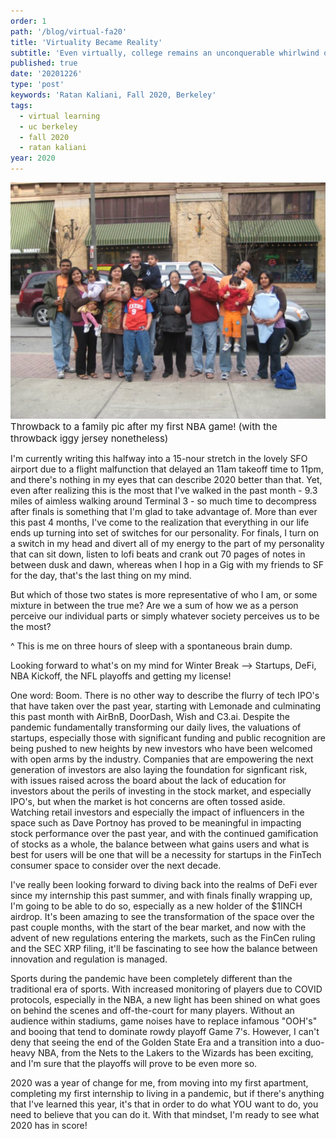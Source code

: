 ```yaml
---
order: 1
path: '/blog/virtual-fa20'
title: 'Virtuality Became Reality'
subtitle: 'Even virtually, college remains an unconquerable whirlwind of events'
published: true
date: '20201226'
type: 'post'
keywords: 'Ratan Kaliani, Fall 2020, Berkeley'
tags:
  - virtual learning
  - uc berkeley
  - fall 2020
  - ratan kaliani
year: 2020
---
```


![homies](familytb.png '')
<span style="font-size: 15px;">Throwback to a family pic after my first NBA game! (with the throwback iggy jersey nonetheless)</span>

I'm currently writing this halfway into a 15-nour stretch in the lovely SFO airport due to a flight malfunction that delayed an 11am takeoff time to 11pm, and there's nothing in my eyes that can describe 2020 better than that. Yet, even after realizing this is the most that I've walked in the past month - 9.3 miles of aimless walking around Terminal 3 - so much time to decompress after finals is something that I'm glad to take advantage of. More than ever this past 4 months, I've come to the realization that everything in our life ends up turning into set of switches for our personality. For finals, I turn on a switch in my head and divert all of my energy to the part of my personality that can sit down, listen to lofi beats and crank out 70 pages of notes in between dusk and dawn, whereas when I hop in a Gig with my friends to SF for the day, that's the last thing on my mind. 

But which of those two states is more representative of who I am, or some mixture in between the true me? Are we a sum of how we as a person perceive our individual parts or simply whatever society perceives us to be the most? 

^ This is me on three hours of sleep with a spontaneous brain dump.

Looking forward to what's on my mind for Winter Break --> Startups, DeFi, NBA Kickoff, the NFL playoffs and getting my license! 

One word: Boom. There is no other way to describe the flurry of tech IPO's that have taken over the past year, starting with Lemonade and culminating this past month with AirBnB, DoorDash, Wish and C3.ai. Despite the pandemic fundamentally transforming our daily lives, the valuations of startups, especially those with significant funding and public recognition are being pushed to new heights by new investors who have been welcomed with open arms by the industry. Companies that are empowering the next generation of investors are also laying the foundation for signficant risk, with issues raised across the board about the lack of education for investors about the perils of investing in the stock market, and especially IPO's, but when the market is hot concerns are often tossed aside. Watching retail investors and especially the impact of influencers in the space such as Dave Portnoy has proved to be meaningful in impacting stock performance over the past year, and with the continued gamification of stocks as a whole, the balance between what gains users and what is best for users will be one that will be a necessity for startups in the FinTech consumer space to consider over the next decade.

I've really been looking forward to diving back into the realms of DeFi ever since my internship this past summer, and with finals finally wrapping up, I'm going to be able to do so, especially as a new holder of the $1INCH airdrop. It's been amazing to see the transformation of the space over the past couple months, with the start of the bear market, and now with the advent of new regulations entering the markets, such as the FinCen ruling and the SEC XRP filing, it'll be fascinating to see how the balance between innovation and regulation is managed.

Sports during the pandemic have been completely different than the traditional era of sports. With increased monitoring of players due to COVID protocols, especially in the NBA, a new light has been shined on what goes on behind the scenes and off-the-court for many players. Without an audience within stadiums, game noises have to replace infamous "OOH's" and booing that tend to dominate rowdy playoff Game 7's. However, I can't deny that seeing the end of the Golden State Era and a transition into a duo-heavy NBA, from the Nets to the Lakers to the Wizards has been exciting, and I'm sure that the playoffs will prove to be even more so.

2020 was a year of change for me, from moving into my first apartment, completing my first internship to living in a pandemic, but if there's anything that I've learned this year, it's that in order to do what YOU want to do, you need to believe that you can do it. With that mindset, I'm ready to see what 2020 has in score! 






